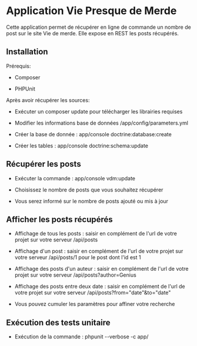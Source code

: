 Application Vie Presque de Merde
========================

Cette application permet de récupérer en ligne de commande un nombre de post sur le site Vie de merde.
Elle expose en REST les posts récupérés.

Installation
--------------

Prérequis:

  * Composer

  * PHPUnit

Après avoir récupérer les sources:

  * Exécuter un composer update pour télécharger les librairies requises

  * Modifier les informations base de données /app/config/parameters.yml

  * Créer la base de donnée : app/console doctrine:database:create

  * Créer les tables : app/console doctrine:schema:update

Récupérer les posts
-------------------

  * Exécuter la commande : app/console vdm:update

  * Choisissez le nombre de posts que vous souhaitez récupérer

  * Vous serez informé sur le nombre de posts ajouté ou mis à jour

Afficher les posts récupérés
----------------------------

  * Affichage de tous les posts : saisir en complément de l'url de votre projet sur votre serveur /api/posts

  * Affichage d'un post : saisir en complément de l'url de votre projet sur votre serveur /api/posts/1 pour le post dont l'id est 1

  * Affichage des posts d'un auteur : saisir en complément de l'url de votre projet sur votre serveur /api/posts?author=Genius

  * Affichage des posts entre deux date : saisir en complément de l'url de votre projet sur votre serveur /api/posts?from="date"&to="date"

  * Vous pouvez cumuler les paramètres pour affiner votre recherche

Exécution des tests unitaire
----------------------------

  * Exécution de la commande : phpunit --verbose  -c app/
